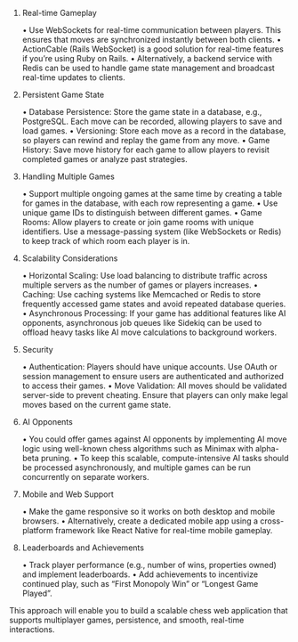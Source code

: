 1. Real-time Gameplay

   • Use WebSockets for real-time communication between players. This ensures that moves are synchronized instantly between both clients.
   • ActionCable (Rails WebSocket) is a good solution for real-time features if you’re using Ruby on Rails.
   • Alternatively, a backend service with Redis can be used to handle game state management and broadcast real-time updates to clients.

2. Persistent Game State

   • Database Persistence: Store the game state in a database, e.g., PostgreSQL. Each move can be recorded, allowing players to save and load games.
   • Versioning: Store each move as a record in the database, so players can rewind and replay the game from any move.
   • Game History: Save move history for each game to allow players to revisit completed games or analyze past strategies.

3. Handling Multiple Games

   • Support multiple ongoing games at the same time by creating a table for games in the database, with each row representing a game.
   • Use unique game IDs to distinguish between different games.
   • Game Rooms: Allow players to create or join game rooms with unique identifiers. Use a message-passing system (like WebSockets or Redis)
   to keep track of which room each player is in.

4. Scalability Considerations

   • Horizontal Scaling: Use load balancing to distribute traffic across multiple servers as the number of games or players increases.
   • Caching: Use caching systems like Memcached or Redis to store frequently accessed game states and avoid repeated database queries.
   • Asynchronous Processing: If your game has additional features like AI opponents, asynchronous job queues like Sidekiq can be used to
   offload heavy tasks like AI move calculations to background workers.

5. Security

   • Authentication: Players should have unique accounts. Use OAuth or session management to ensure users are authenticated and authorized
   to access their games.
   • Move Validation: All moves should be validated server-side to prevent cheating. Ensure that players can only make legal moves based on
   the current game state.

6. AI Opponents

   • You could offer games against AI opponents by implementing AI move logic using well-known chess algorithms such as Minimax with
   alpha-beta pruning.
   • To keep this scalable, compute-intensive AI tasks should be processed asynchronously, and multiple games can be run concurrently on
   separate workers.

7. Mobile and Web Support

   • Make the game responsive so it works on both desktop and mobile browsers.
   • Alternatively, create a dedicated mobile app using a cross-platform framework like React Native for real-time mobile gameplay.

8. Leaderboards and Achievements

   • Track player performance (e.g., number of wins, properties owned) and implement leaderboards.
   • Add achievements to incentivize continued play, such as “First Monopoly Win” or “Longest Game Played”.

This approach will enable you to build a scalable chess web application that supports multiplayer games, persistence, and smooth, real-time
interactions.
